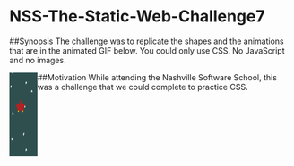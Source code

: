 # NSS-The-Static-Web-Challenge7
##Synopsis
The challenge was to replicate the shapes and the animations that are in the animated GIF below. You could only use CSS. No JavaScript and no images.

<img src="img/example.gif" alt="Example GIF" align="left" height="150" width="50" ></a>

##Motivation
While attending the Nashville Software School, this was a challenge that we could complete to practice CSS.
